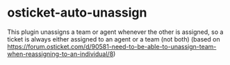 # osticket-auto-unassign
This plugin unassigns a team or agent whenever the other is assigned, so a ticket is always either assigned to an agent or a team (not both) (based on https://forum.osticket.com/d/90581-need-to-be-able-to-unassign-team-when-reassigning-to-an-individual/8)
